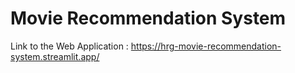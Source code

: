 # Movie Recommendation System
Link to the Web Application : https://hrg-movie-recommendation-system.streamlit.app/
